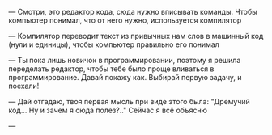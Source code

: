— Смотри, это редактор кода, сюда нужно вписывать команды. Чтобы компьютер понимал, что от него нужно, используется компилятор

— Компилятор переводит текст из привычных нам слов в машинный код (нули и единицы), чтобы компьютер правильно его понимал 

— Ты пока лишь новичок в программировании, поэтому я решила переделать редактор, чтобы тебе было проще вливаться в программирование. Давай покажу как. Выбирай первую задачу, и поехали! 



— Дай отгадаю, твоя первая мысль при виде этого была: "Дремучий код... Ну и зачем я сюда полез?.."
Сейчас я всё объясню 

— 